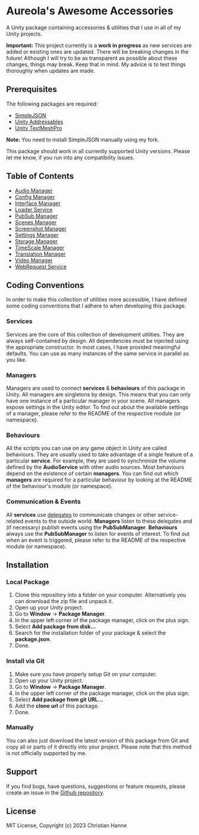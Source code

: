 # Aureola's Awesome Accessories

A Unity package containing accessories &amp; utilities that I use in all of my Unity projects.

**Important:** This project currently is a **work in progress** as new services are added or existing ones are updated. There will be breaking changes in the future! Although I will try to be as transparent as possible about these changes, things may break. Keep that in mind. My advice is to test things thoroughly when updates are made.

## Prerequisites

The following packages are required:

- [SimpleJSON](https://github.com/christianhanne/SimpleJSON)
- [Unity Addressables](https://docs.unity3d.com/Manual/com.unity.addressables.html)
- [Unity TextMeshPro](https://docs.unity3d.com/Manual/com.unity.textmeshpro.html)

**Note:** You need to install SimpleJSON manually using my fork.

This package should work in all currently supported Unity versions. Please let me know, if you run into any compatibility issues.

## Table of Contents

- [Audio Manager](/Runtime/Audio/)
- [Config Manager](/Runtime/Config/)
- [Interface Manager](/Runtime/Interface/)
- [Loader Service](/Runtime/Loader/)
- [PubSub Manager](/Runtime/PubSub/)
- [Scenes Manager](/Runtime/Scenes/)
- [Screenshot Manager](/Runtime/Screenshot/)
- [Settings Manager](/Runtime/Settings/)
- [Storage Manager](/Runtime/Storage/)
- [TimeScale Manager](/Runtime/TimeScale/)
- [Translation Manager](/Runtime/Translation/)
- [Video Manager](/Runtime/Video/)
- [WebRequest Service](/Runtime/WebRequest/)

## Coding Conventions

In order to make this collection of utilities more accessible, I have defined some coding conventions that I adhere to when developing this package.

### Services

Services are the core of this collection of development utilities. They are always self-contained by design. All dependencies must be injected using the appropriate constructor. In most cases, I have provided meaningful defaults. You can use as many instances of the same service in parallel as you like.

### Managers

Managers are used to connect **services** & **behaviours** of this package in Unity. All managers are singletons by design. This means that you can only have one instance of a particular manager in your scene. All managers expose settings in the Unity editor. To find out about the available settings of a manager, please refer to the README of the respective module (or namespace).

### Behaviours

All the scripts you can use on any game object in Unity are called behaviours. They are usually used to take advantage of a single feature of a particular **service**. For example, they are used to synchronize the volume defined by the **AudioService** with other audio sources. Most behaviours depend on the existence of certain **managers**. You can find out which **managers** are required for a particular behaviour by looking at the README of the behaviour's module (or namespace).

### Communication & Events

All **services** use [delegates](https://learn.microsoft.com/en-us/dotnet/csharp/programming-guide/delegates/using-delegates) to communicate changes or other service-related events to the outside world. **Managers** listen to these delegates and (if necessary) publish events using the **PubSubManager**. **Behaviours** always use the **PubSubManager** to listen for events of interest. To find out when an event is triggered, please refer to the README of the respective module (or namespace).

## Installation

### Local Package

1. Clone this repository into a folder on your computer. Alternatively you can download the zip file and unpack it.
2. Open up your Unity project.
3. Go to **Window** -> **Package Manager**.
4. In the upper left corner of the package manager, click on the plus sign.
5. Select **Add package from disk...**
6. Search for the installation folder of your package & select the **package.json**.
7. Done.

### Install via Git

1. Make sure you have properly setup Git on your computer.
2. Open up your Unity project.
3. Go to **Window** -> **Package Manager**.
4. In the upper left corner of the package manager, click on the plus sign.
5. Select **Add package from git URL...**
6. Add the **clone url** of this package.
7. Done.

### Manually

You can also just download the latest version of this package from Git and copy all or parts of it directly into your project. Please note that this method is not officially supported by me.

## Support

If you find bugs, have questions, suggestions or feature requests, please create an issue in the [Github repository](https://github.com/aureola-codes/awesome-accessories).

## License

MIT License, Copyright (c) 2023 Christian Hanne
